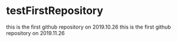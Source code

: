 # testFirstRepository
this is the first github repository on 2019.10.26
this is the first github repository on 2019.11.26

